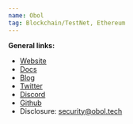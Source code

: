 ```yaml
---
name: Obol
tag: Blockchain/TestNet, Ethereum
---
```


**General links:** 
- [Website](https://obol.tech/)
- [Docs](https://docs.obol.tech/)
- [Blog](https://blog.obol.tech/Blog)
- [Twitter](https://twitter.com/ObolNetwork/)
- [Discord](https://discord.gg/obol)
- [Github](https://github.com/ObolNetwork/)
- Disclosure: security@obol.tech